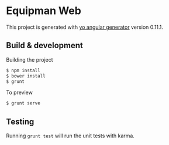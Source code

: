 # Equipman Web

This project is generated with [yo angular generator](https://github.com/yeoman/generator-angular)
version 0.11.1.

## Build & development

Building the project

```sh
$ npm install
$ bower install
$ grunt
```

To preview

```sh
$ grunt serve
```

## Testing

Running `grunt test` will run the unit tests with karma.
